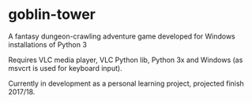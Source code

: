 # goblin-tower
A fantasy dungeon-crawling adventure game developed for Windows installations of Python 3

Requires VLC media player, VLC Python lib, Python 3x and Windows (as msvcrt is used for keyboard input).

Currently in development as a personal learning project, projected finish 2017/18.
